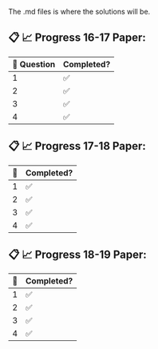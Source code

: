 The .md files is where the solutions will be.



## :clipboard: :chart_with_upwards_trend:  Progress 16-17 Paper:

:pencil: Question | Completed?         
----------|--------------------
1        | :white_check_mark:    
2        | :white_check_mark:  
3        | :white_check_mark:  
4        | :white_check_mark:  


## :clipboard: :chart_with_upwards_trend:  Progress 17-18 Paper:

:pencil: | Completed?         
---------|--------------------
1        | :white_check_mark:    
2        | :white_check_mark:  
3        | :white_check_mark:  
4        | :white_check_mark:   


## :clipboard: :chart_with_upwards_trend:  Progress 18-19 Paper:

:pencil: | Completed?         
---------|--------------------
1        | :white_check_mark:    
2        | :white_check_mark:  
3        | :white_check_mark:  
4        | :white_check_mark:  
